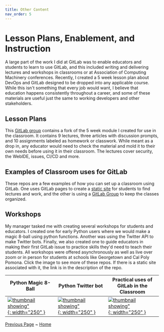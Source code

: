 ```yaml
---
title: Other Content
nav_order: 5
---
```


# Lesson Plans, Enablement, and Instruction
A large part of the work I did at GitLab was to enable educators and students to learn to use GitLab, and this included writing and delivering lectures and workshops in classrooms or at Association of Computing Machinery conferences. Recently, I created a 5 week lesson plan about DevOps and GitLab designed to be dropped into any applicable course. While this isn't something that every job would want, I believe that education happens consistently throughout a career, and some of these materials are useful just the same to working developers and other stakeholders. 

## Lesson Plans

This [GitLab group](https://gitlab.com/gitlab-and-devops-5-week-course) contains a fork of the 5 week module I created for use in the classroom. It contains 9 lectures, three articles with discussion prompts, and 10 assignments labeled as homework or classwork. While meant as a drop in, any educator would need to check the material and mold it to their own needs before using it in their classroom. The lectures cover security, the WebIDE, issues, CI/CD and more. 

## Examples of Classroom uses for GitLab
These repos are a few examples of how you can set up a classroom using GitLab. One uses GitLab pages to create a [static site](https://gitlab.com/MetzinAround/metzin-around-university-frontend-style) for students to find lectures and work, and the other is using a [GitLab Group](https://gitlab.com/devops-education/workshops/examples/metzinaround-college-of-computer-science) to keep the classes organized. 

## Workshops

My manager tasked me with creating several workshops for students and educators. I created one for early Python users where we would make a magic 8-ball using python functions. Another was using the Twitter API to make Twitter bots. Finally, we also created one to guide educators in making their first GitLab issue to practice skills they'd need to teach their students. All workshops were offered asynchronously as well as live over zoom or in person for students at schools like Georgetown and Cal Poly Pomona. Click the image to see more of these repos. If there is a static site associated with it, the link is in the description of the repo. 

| Python Magic 8-Ball   | Python Twitter bot   | Practical uses of GitLab in the Classroom  | 
|---|---|---|
| [![thumbnail showing"]({{site.baseurl}}/assets/images/python_8ball@2x.png){: width="250" }](https://gitlab.com/MetzinAround/python-8-ball-workshop)  | [![thumbnail showing"]({{site.baseurl}}/assets/images/python_twitter@2x.png){: width="250" }](https://gitlab.com/MetzinAround/python-twitter-workshop) | [![thumbnail showing"]({{site.baseurl}}/assets/images/practical_pj@2x.png){: width="250" }](https://gitlab.com/MetzinAround/practical-classroom-workshop) |

[Previous Page]({{site.baseurl}}/course/streams) ~ [Home]({{site.baseurl}}/index)
